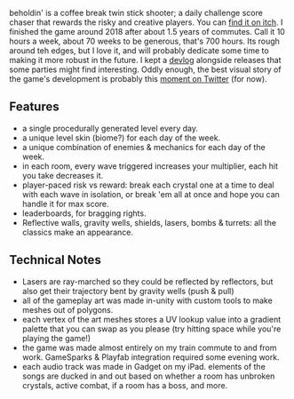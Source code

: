 beholdin' is a coffee break twin stick shooter; a daily challenge score chaser that rewards the risky and creative players.  You can [find it on itch](https://kpdwyer.itch.io/beholdin).  I finished the game around 2018 after about 1.5 years of commutes.  Call it 10 hours a week, about 70 weeks to be generous, that's 700 hours.  Its rough around teh edges, but I love it, and will probably dedicate some time to making it more robust in the future.  I kept a [devlog](https://kpdwyer.itch.io/beholdin/devlog) alongside releases that some parties might find interesting.  Oddly enough, the best visual story of the game's development is probably this [moment on Twitter](https://twitter.com/i/events/1037127521270157312) (for now).

## Features
- a single procedurally generated level every day.
- a unique level skin (biome?) for each day of the week.
- a unique combination of enemies & mechanics for each day of the week.
- in each room, every wave triggered increases your multiplier, each hit you take decreases it.
- player-paced risk vs reward: break each crystal one at a time to deal with each wave in isolation, or break 'em all at once and hope you can handle it for max score.  
- leaderboards, for bragging rights.
- Reflective walls, gravity wells, shields, lasers, bombs & turrets: all the classics make an appearance.

## Technical Notes
- Lasers are ray-marched so they could be reflected by reflectors, but also get their trajectory bent by gravity wells (push & pull)
- all of the gameplay art was made in-unity with custom tools to make meshes out of polygons.
- each vertex of the art meshes stores a UV lookup value into a gradient palette that you can swap as you please (try hitting space while you're playing the game!)
- the game was made almost entirely on my train commute to and from work.  GameSparks & Playfab integration required some evening work.
- each audio track was made in Gadget on my iPad.  elements of the songs are ducked in and out based on whether a room has unbroken crystals, active combat, if a room has a boss, and more.